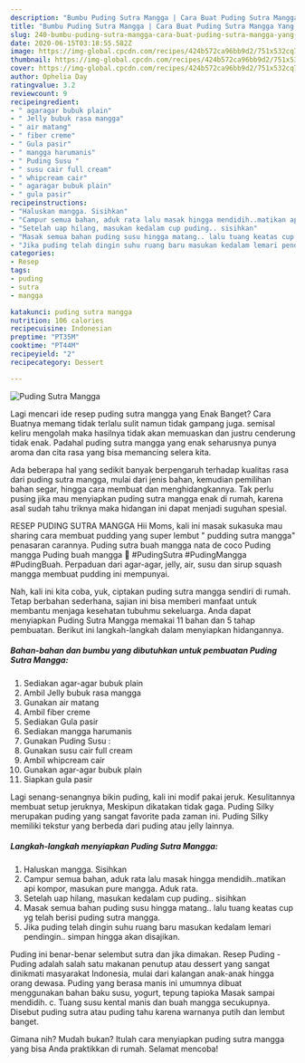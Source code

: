 ```yaml
---
description: "Bumbu Puding Sutra Mangga | Cara Buat Puding Sutra Mangga Yang Bikin Ngiler"
title: "Bumbu Puding Sutra Mangga | Cara Buat Puding Sutra Mangga Yang Bikin Ngiler"
slug: 240-bumbu-puding-sutra-mangga-cara-buat-puding-sutra-mangga-yang-bikin-ngiler
date: 2020-06-15T03:18:55.582Z
image: https://img-global.cpcdn.com/recipes/424b572ca96bb9d2/751x532cq70/puding-sutra-mangga-foto-resep-utama.jpg
thumbnail: https://img-global.cpcdn.com/recipes/424b572ca96bb9d2/751x532cq70/puding-sutra-mangga-foto-resep-utama.jpg
cover: https://img-global.cpcdn.com/recipes/424b572ca96bb9d2/751x532cq70/puding-sutra-mangga-foto-resep-utama.jpg
author: Ophelia Day
ratingvalue: 3.2
reviewcount: 9
recipeingredient:
- " agaragar bubuk plain"
- " Jelly bubuk rasa mangga"
- " air matang"
- " fiber creme"
- " Gula pasir"
- " mangga harumanis"
- " Puding Susu "
- " susu cair full cream"
- " whipcream cair"
- " agaragar bubuk plain"
- " gula pasir"
recipeinstructions:
- "Haluskan mangga. Sisihkan"
- "Campur semua bahan, aduk rata lalu masak hingga mendidih..matikan api kompor, masukan pure mangga. Aduk rata."
- "Setelah uap hilang, masukan kedalam cup puding.. sisihkan"
- "Masak semua bahan puding susu hingga matang.. lalu tuang keatas cup yg telah berisi puding sutra mangga."
- "Jika puding telah dingin suhu ruang baru masukan kedalam lemari pendingin.. simpan hingga akan disajikan."
categories:
- Resep
tags:
- puding
- sutra
- mangga

katakunci: puding sutra mangga 
nutrition: 106 calories
recipecuisine: Indonesian
preptime: "PT35M"
cooktime: "PT44M"
recipeyield: "2"
recipecategory: Dessert

---
```



![Puding Sutra Mangga](https://img-global.cpcdn.com/recipes/424b572ca96bb9d2/751x532cq70/puding-sutra-mangga-foto-resep-utama.jpg)

Lagi mencari ide resep puding sutra mangga yang Enak Banget? Cara Buatnya memang tidak terlalu sulit namun tidak gampang juga. semisal keliru mengolah maka hasilnya tidak akan memuaskan dan justru cenderung tidak enak. Padahal puding sutra mangga yang enak seharusnya punya aroma dan cita rasa yang bisa memancing selera kita.

Ada beberapa hal yang sedikit banyak berpengaruh terhadap kualitas rasa dari puding sutra mangga, mulai dari jenis bahan, kemudian pemilihan bahan segar, hingga cara membuat dan menghidangkannya. Tak perlu pusing jika mau menyiapkan puding sutra mangga enak di rumah, karena asal sudah tahu triknya maka hidangan ini dapat menjadi suguhan spesial.

RESEP PUDING SUTRA MANGGA Hii Moms, kali ini masak sukasuka mau sharing cara membuat pudding yang super lembut &#34; pudding sutra mangga&#34; penasaran carannya. Puding sutra buah mangga nata de coco Puding mangga Puding buah mangga 💟 #PudingSutra #PudingMangga #PudingBuah. Perpaduan dari agar-agar, jelly, air, susu dan sirup squash mangga membuat pudding ini mempunyai.


Nah, kali ini kita coba, yuk, ciptakan puding sutra mangga sendiri di rumah. Tetap berbahan sederhana, sajian ini bisa memberi manfaat untuk membantu menjaga kesehatan tubuhmu sekeluarga. Anda dapat menyiapkan Puding Sutra Mangga memakai 11 bahan dan 5 tahap pembuatan. Berikut ini langkah-langkah dalam menyiapkan hidangannya.

<!--inarticleads1-->

##### Bahan-bahan dan bumbu yang dibutuhkan untuk pembuatan Puding Sutra Mangga:

1. Sediakan  agar-agar bubuk plain
1. Ambil  Jelly bubuk rasa mangga
1. Gunakan  air matang
1. Ambil  fiber creme
1. Sediakan  Gula pasir
1. Sediakan  mangga harumanis
1. Gunakan  Puding Susu :
1. Gunakan  susu cair full cream
1. Ambil  whipcream cair
1. Gunakan  agar-agar bubuk plain
1. Siapkan  gula pasir


Lagi senang-senangnya bikin puding, kali ini modif pakai jeruk. Kesulitannya membuat setup jeruknya, Meskipun dikatakan tidak gaga. Puding Silky merupakan puding yang sangat favorite pada zaman ini. Puding Silky memiliki tekstur yang berbeda dari puding atau jelly lainnya. 

<!--inarticleads2-->

##### Langkah-langkah menyiapkan Puding Sutra Mangga:

1. Haluskan mangga. Sisihkan
1. Campur semua bahan, aduk rata lalu masak hingga mendidih..matikan api kompor, masukan pure mangga. Aduk rata.
1. Setelah uap hilang, masukan kedalam cup puding.. sisihkan
1. Masak semua bahan puding susu hingga matang.. lalu tuang keatas cup yg telah berisi puding sutra mangga.
1. Jika puding telah dingin suhu ruang baru masukan kedalam lemari pendingin.. simpan hingga akan disajikan.


Puding ini benar-benar selembut sutra dan jika dimakan. Resep Puding - Puding adalah salah satu makanan penutup atau dessert yang sangat dinikmati masyarakat Indonesia, mulai dari kalangan anak-anak hingga orang dewasa. Puding yang berasa manis ini umumnya dibuat menggunakan bahan baku susu, yogurt, tepung tapioka Masak sampai mendidih. c. Tuang susu kental manis dan buah mangga secukupnya. Disebut puding sutra atau puding tahu karena warnanya putih dan lembut banget. 

Gimana nih? Mudah bukan? Itulah cara menyiapkan puding sutra mangga yang bisa Anda praktikkan di rumah. Selamat mencoba!
